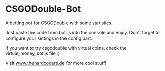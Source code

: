 # CSGODouble-Bot
A betting bot for CSGODouble with some statistics.

Just paste the code from bot.js into the console and enjoy. Don't forget to configure your settings in the config part.

If you want to try csgodouble with virtual coins, check the virtual_money_bot.js file :)

Visit www.thehardcoders.de for more cool stuff!
